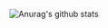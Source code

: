 ![Anurag's github stats](https://github-readme-stats.vercel.app/api?username=alovega&show_icons=truecount_private=true)